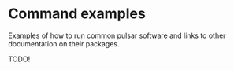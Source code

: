 # Command examples

Examples of how to run common pulsar software and links to other documentation on their packages.

TODO!
